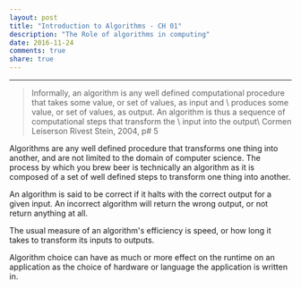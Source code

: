 ```yaml
---
layout: post
title: "Introduction to Algorithms - CH 01"
description: "The Role of algorithms in computing"
date: 2016-11-24
comments: true
share: true
---
```


---
>Informally, an algorithm is any well defined computational procedure that takes some value, or set of values, as input and \\
  produces some value, or set of values, as output. An algorithm is thus a sequence of computational steps that transform the \\
  input into the output\\
  Cormen Leiserson Rivest Stein, 2004, p# 5

Algorithms are any well defined procedure that transforms one thing into another, and are not limited to the domain of computer science.
The process by which you brew beer is technically an algorithm as it is composed of a set of well defined steps to transform one thing into another.

An algorithm is said to be correct if it halts with the correct output for a given input. An incorrect algorithm will return the wrong output, or
 not return anything at all.

The usual measure of an algorithm's efficiency is speed, or how long it takes to transform its inputs to outputs.

Algorithm choice can have as much or more effect on the runtime on an application as the choice of hardware or language the application is written in.


